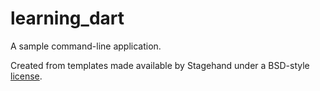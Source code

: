 # learning_dart

A sample command-line application.

Created from templates made available by Stagehand under a BSD-style
[license](https://github.com/dart-lang/stagehand/blob/master/LICENSE).
